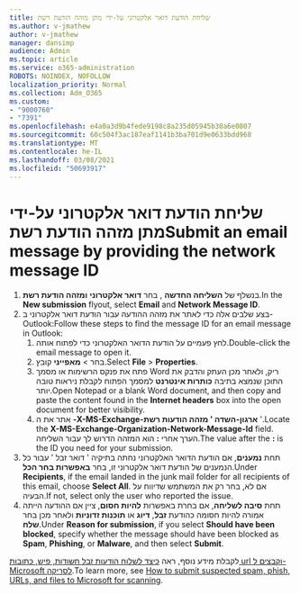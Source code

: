 ```yaml
---
title: שליחת הודעת דואר אלקטרוני על-ידי מתן מזהה הודעת רשת
ms.author: v-jmathew
author: v-jmathew
manager: dansimp
audience: Admin
ms.topic: article
ms.service: o365-administration
ROBOTS: NOINDEX, NOFOLLOW
localization_priority: Normal
ms.collection: Adm_O365
ms.custom:
- "9000760"
- "7391"
ms.openlocfilehash: e4a0a3d9b4fede9198c8a235d05945b30a6e0807
ms.sourcegitcommit: 60c504f3ac187eaf1141b3ba701d9e0633bdd968
ms.translationtype: MT
ms.contentlocale: he-IL
ms.lasthandoff: 03/08/2021
ms.locfileid: "50693917"
---
```

# <a name="submit-an-email-message-by-providing-the-network-message-id"></a><span data-ttu-id="69223-102">שליחת הודעת דואר אלקטרוני על-ידי מתן מזהה הודעת רשת</span><span class="sxs-lookup"><span data-stu-id="69223-102">Submit an email message by providing the network message ID</span></span>

1. <span data-ttu-id="69223-103">בנשלף של **השליחה החדשה** , בחר **דואר אלקטרוני** **ומזהה הודעת רשת**.</span><span class="sxs-lookup"><span data-stu-id="69223-103">In the **New submission** flyout, select **Email** and **Network Message ID**.</span></span>
2. <span data-ttu-id="69223-104">בצע שלבים אלה כדי לאתר את מזהה ההודעה עבור הודעת דואר אלקטרוני ב-Outlook:</span><span class="sxs-lookup"><span data-stu-id="69223-104">Follow these steps to find the message ID for an email message in Outlook:</span></span>
    1. <span data-ttu-id="69223-105">לחץ פעמיים על הודעת הדואר האלקטרוני כדי לפתוח אותה.</span><span class="sxs-lookup"><span data-stu-id="69223-105">Double-click the email message to open it.</span></span>
    1. <span data-ttu-id="69223-106">בחר   >  **מאפייני** קובץ.</span><span class="sxs-lookup"><span data-stu-id="69223-106">Select **File** > **Properties**.</span></span>
    1. <span data-ttu-id="69223-107">פתח את פנקס הרשימות או מסמך Word ריק, ולאחר מכן העתק והדבק את התוכן שנמצא בתיבה **כותרות אינטרנט** למסמך הפתוח לקבלת ניראות טובה יותר.</span><span class="sxs-lookup"><span data-stu-id="69223-107">Open Notepad or a blank Word document, and then copy and paste the content found in the **Internet headers** box into the open document for better visibility.</span></span>
    1. <span data-ttu-id="69223-108">אתר את ה **-X-MS-Exchange-ארגון-השדה ' מזהה הודעות רשת** '.</span><span class="sxs-lookup"><span data-stu-id="69223-108">Locate the **X-MS-Exchange-Organization-Network-Message-Id** field.</span></span> <span data-ttu-id="69223-109">הערך אחרי **:** הוא המזהה הדרוש לך עבור השליחה.</span><span class="sxs-lookup"><span data-stu-id="69223-109">The value after the **:** is the ID you need for your submission.</span></span>
3. <span data-ttu-id="69223-110">תחת **נמענים**, אם הודעת הדואר האלקטרוני נחתה בתיקיה ' דואר זבל ' עבור כל הנמענים של הודעת דואר אלקטרוני זו, בחר **באפשרות בחר הכל**.</span><span class="sxs-lookup"><span data-stu-id="69223-110">Under **Recipients**, if the email landed in the junk mail folder for all recipients of this email, choose **Select All**.</span></span> <span data-ttu-id="69223-111">אם לא, בחר רק את המשתמש שדיווח על הבעיה.</span><span class="sxs-lookup"><span data-stu-id="69223-111">If not, select only the user who reported the issue.</span></span>
4. <span data-ttu-id="69223-112">תחת **סיבה לשליחה**, אם בחרת באפשרות **להיות חסום**, ציין אם ההודעה הייתה אמורה להיות חסומה כהודעת **זבל**, **דיוג** או **תוכנות זדוניות** ולאחר מכן בחר **שלח**.</span><span class="sxs-lookup"><span data-stu-id="69223-112">Under **Reason for submission**, if you select **Should have been blocked**, specify whether the message should have been blocked as **Spam**, **Phishing**, or **Malware**, and then select **Submit**.</span></span>

<span data-ttu-id="69223-113">לקבלת מידע נוסף, ראה [כיצד לשלוח הודעות זבל חשודות, פיש, כתובות url וקבצים ל-Microsoft לסריקה](https://go.microsoft.com/fwlink/?linkid=2101479).</span><span class="sxs-lookup"><span data-stu-id="69223-113">To learn more, see [How to submit suspected spam, phish, URLs, and files to Microsoft for scanning](https://go.microsoft.com/fwlink/?linkid=2101479).</span></span>

